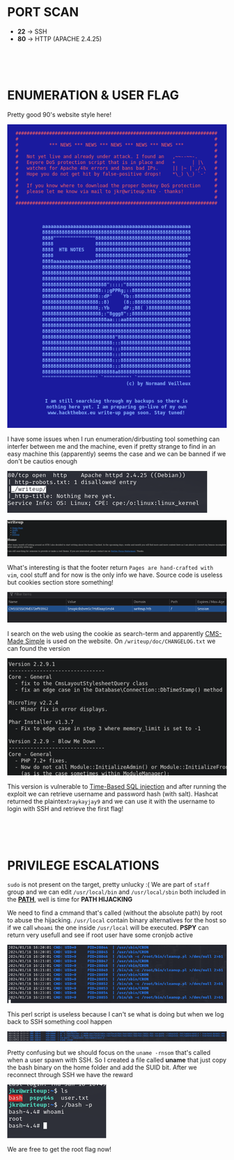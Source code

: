 # PORT SCAN
* **22** &#8594; SSH
* **80** &#8594; HTTP (APACHE 2.4.25)

<br><br><br>

# ENUMERATION & USER FLAG
Pretty good 90's website style here! 

![ebeebb84a1261c4708e2067a753c1784.png](img/ebeebb84a1261c4708e2067a753c1784.png)

I have some issues when I run enumeration/dirbusting tool something can interfer between me and the machine, even if pretty strange to find in an easy machine this (apparently) seems the case and we can be banned if we don't be cautios enough

![5a2961d2f7f998e1dc8985d0f610b55a.png](img/5a2961d2f7f998e1dc8985d0f610b55a.png)

![61123a05d306303fbbd6af46fd783078.png](img/61123a05d306303fbbd6af46fd783078.png)

What's interesting is that the footer return `Pages are hand-crafted with vim`, cool stuff and for now is the only info we have. Source code is useless but cookies section store something!

![16012f9a67fa00756c8eeaafa651ecd5.png](img/16012f9a67fa00756c8eeaafa651ecd5.png)

I search on the web using the cookie as search-term and apparently [CMS-Made Simple](https://mvineza.github.io/spindel//2022/01/16/cms-made-simple) is used on the website. On `/writeup/doc/CHANGELOG.txt` we can found the version 

![2cb3802ec22abc131f7d1ddec99fa1cf.png](img/2cb3802ec22abc131f7d1ddec99fa1cf.png)

This version is vulnerable to [Time-Based SQL injection](https://github.com/STERN3L/CVE-2019-9053/blob/main/exploit.py) and after running the exploit we can retrieve username and password hash (with salt).
Hashcat returned the plaintext`raykayjay9` and we can use it with the username to login with SSH and retrieve the first flag!

<br><br><br>

# PRIVILEGE ESCALATIONS
`sudo` is not present on the target, pretty unlucky :(
We are part of `staff` group and we can edit `/usr/local/bin` and `/usr/local/sbin` both included in the **<u>PATH</u>**, well is time for **PATH HIJACKING**

We need to find a cmmand that's called (without the absolute path) by root to abuse the hijacking. `/usr/local` contain binary alternatives for the host so if we call `whoami` the one inside `/usr/local` will be executed.
**PSPY** can return very usefull and see if root user have some cronjob active

![f97d96c7d6d23d802a9bf057a926668f.png](img/f97d96c7d6d23d802a9bf057a926668f.png)

This perl script is useless because I can't se what is doing but when we log back to SSH something cool happen

![456280bb1eb89c5e474dcec16e908fbe.png](img/456280bb1eb89c5e474dcec16e908fbe.png)

Pretty confusing but we should focus on the `uname -rnsom` that's called when a user spawn with SSH. So I created a file called **uname** that just copy the bash binary on the home folder and add the SUID bit. After we reconnect through SSH we have the reward

![b51f57ba96db66cdef36297fb4025c64.png](img/b51f57ba96db66cdef36297fb4025c64.png)

We are free to get the root flag now!
